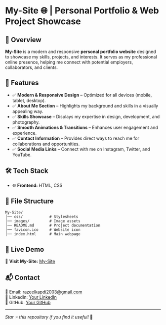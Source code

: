 # My-Site 🌐 | Personal Portfolio & Web Project Showcase

## 🚀 Overview
**My-Site** is a modern and responsive **personal portfolio website** designed to showcase my skills, projects, and interests. It serves as my professional online presence, helping me connect with potential employers, collaborators, and clients.

## 🎯 Features
- ✅ **Modern & Responsive Design** – Optimized for all devices (mobile, tablet, desktop).
- ✅ **About Me Section** – Highlights my background and skills in a visually appealing way.
- ✅ **Skills Showcase** – Displays my expertise in design, development, and photography.
- ✅ **Smooth Animations & Transitions** – Enhances user engagement and experience.
- ✅ **Contact Information** – Provides direct ways to reach me for collaborations and opportunities.
- ✅ **Social Media Links** – Connect with me on Instagram, Twitter, and YouTube.

## 🛠 Tech Stack
- 🌐 **Frontend:** HTML, CSS

## 📂 File Structure
```
My-Site/
│── css/            # Stylesheets
│── images/         # Image assets
│── README.md       # Project documentation
│── favicon.ico     # Website icon
│── index.html      # Main webpage
```

## 🚀 Live Demo
🔗 **Visit My-Site:** [My-Site](https://blackcommando101.github.io/My-Site/)

## 📬 Contact
📧 Email: razeelkapdi2003@gmail.com  
💼 LinkedIn: [Your LinkedIn](https://linkedin.com/in/yourprofile)  
🐙 GitHub: [Your GitHub](https://github.com/Blackcommando101)  

---
_Star ⭐ this repository if you find it useful!_ 🚀
